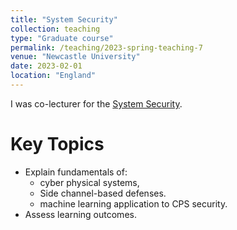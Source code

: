 ```yaml
---
title: "System Security"
collection: teaching
type: "Graduate course"
permalink: /teaching/2023-spring-teaching-7
venue: "Newcastle University"
date: 2023-02-01
location: "England"
---
```


I was co-lecturer for the [System Security](https://www.ncl.ac.uk/postgraduate/degrees/module/?code=CSC8102). 

Key Topics
======

* Explain fundamentals of:
	* cyber physical systems, 
	* Side channel-based defenses.
	* machine learning application to CPS security.
* Assess learning outcomes.

